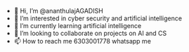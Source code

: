 - 👋 Hi, I’m @ananthulajAGADISH
- 👀 I’m interested in cyber security and artificial intelligence
- 🌱 I’m currently learning artificial intelligence
- 💞️ I’m looking to collaborate on projects on AI and CS
- 📫 How to reach me 6303001778 whatsapp me

<!---
ananthulajAGADISH/ananthulajAGADISH is a ✨ special ✨ repository because its `README.md` (this file) appears on your GitHub profile.
You can click the Preview link to take a look at your changes.
--->
